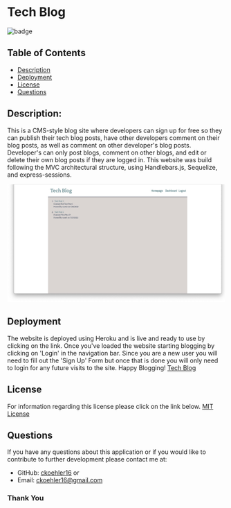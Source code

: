 # Tech Blog

![badge](https://img.shields.io/badge/License-MIT-green.svg)

## Table of Contents
- [Description](#description)
- [Deployment](#deployment)
- [License](#license)
- [Questions](#questions)

## Description:

This is a CMS-style blog site where developers can sign up for free so they can publish their tech blog posts, have other developers comment on their blog posts, as well as comment on other developer's blog posts. Developer's can only post blogs, comment on other blogs, and edit or delete their own blog posts if they are logged in. This website was build following the MVC architectural structure, using Handlebars.js, Sequelize, and express-sessions. 

![Website Screenshot](./images/screenshot.png)

## Deployment

The website is deployed using Heroku and is live and ready to use by clicking on the link. Once you've loaded the website starting blogging by clicking on 'Login' in the navigation bar. Since you are a new user you will need to fill out the 'Sign Up' Form but once that is done you will only need to login for any future visits to the site. Happy Blogging!
[Tech Blog]()

## License

For information regarding this license please click on the link below.
[MIT License](https://choosealicense.com/licenses/mit/)

## Questions

If you have any questions about this application or if you would like to contribute to further development please contact me at:
- GitHub: [ckoehler16](https://github.com/ckoehler16)
or
- Email: ckoehler16@gmail.com

### Thank You




